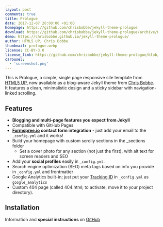 ```yaml
---
layout: post
comments: true
title: Prologue
date: 2017-12-07 20:00:00 +01:00
homepage: https://github.com/chrisbobbe/jekyll-theme-prologue
download: https://github.com/chrisbobbe/jekyll-theme-prologue/archive/master.zip
demo: https://chrisbobbe.github.io/jekyll-theme-prologue/
author: HTML5 UP, Chris Bobbe
thumbnail: prologue.webp
license: CC-BY-3.0
license_link: https://github.com/chrisbobbe/jekyll-theme-prologue/blob/master/LICENSE.md
carousel:
  - 'screenshot.png'
---
```


This is Prologue, a simple, single page responsive site template from [HTML5 UP](https://html5up.net/prologue), now available as a blog-aware Jekyll theme from [Chris Bobbe](https://chrisbobbe.github.io). It features a clean, minimalistic design and a sticky sidebar with navigation-linked scrolling.

## Features

* **Blogging and multi-page features you expect from Jekyll**
* Compatible with GitHub Pages
* **[Formspree.io](https://formspree.io/) contact form integration** - just add your email to the `_config.yml` and it works!
* Build your homepage with custom scrolly sections in the _sections folder
  * Set a cover photo for any section (not just the first), with alt text for screen readers and SEO
* Add your **social profiles** easily in `_config.yml`.
* Search engine optimization (SEO) meta tags based on info you provide in `_config.yml` and frontmatter
* Google Analytics built-in; just put your [Tracking ID](https://support.google.com/analytics/answer/1008080?hl=en) in `_config.yml` as `google_analytics`
* Custom 404 page (called 404.html; to activate, move it to your project directory).

## Installation

Information and **special instructions** on [GitHub](https://github.com/chrisbobbe/jekyll-theme-prologue)

